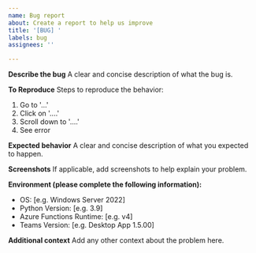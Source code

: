 ```yaml
---
name: Bug report
about: Create a report to help us improve
title: '[BUG] '
labels: bug
assignees: ''

---
```


**Describe the bug**
A clear and concise description of what the bug is.

**To Reproduce**
Steps to reproduce the behavior:
1. Go to '...'
2. Click on '....'
3. Scroll down to '....'
4. See error

**Expected behavior**
A clear and concise description of what you expected to happen.

**Screenshots**
If applicable, add screenshots to help explain your problem.

**Environment (please complete the following information):**
 - OS: [e.g. Windows Server 2022]
 - Python Version: [e.g. 3.9]
 - Azure Functions Runtime: [e.g. v4]
 - Teams Version: [e.g. Desktop App 1.5.00]

**Additional context**
Add any other context about the problem here.